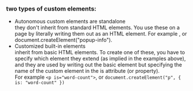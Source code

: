 ### two types of custom elements:  
- Autonomous custom elements are standalone   
they don't inherit from standard HTML elements. You use these on a page by literally writing them out as an HTML element. For example <popup-info>, or document.createElement("popup-info").  
- Customized built-in elements   
inherit from basic HTML elements. To create one of these, you have to specify which element they extend (as implied in the examples above), and they are used by writing out the basic element but specifying the name of the custom element in the is attribute (or property).  
For example `<p is="word-count">`, or `document.createElement("p", { is: "word-count" })`
